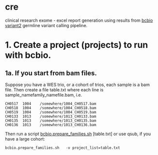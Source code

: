 # cre
clinical research exome - excel report generation using results from [bcbio variant2](https://bcbio-nextgen.readthedocs.io/en/latest/contents/pipelines.html#germline-variant-calling) 
germline variant calling pipeline.


# 1. Create a project (projects) to run with bcbio.

## 1a. If you start from bam files.
Suppose you have a WES trio, or a cohort of trios, each sample is a bam file. 
Then create a file table.txt where each line is sample_name<tab>family_name<tab>file.bam, i.e.
```
CH0517	1004	/somewhere/1004_CH0517.bam
CH0518	1004	/somewhere/1004_CH0518.bam
CH0519	1004	/somewhere/1004_CH0519.bam
CH0133	1013	/somewhere/1013_CH0133.bam
CH0135	1013	/somewhere/1013_CH0135.bam
CH0136	1013	/somewhere/1013_CH0136.bam
```

Then run a script [bcbio.prepare_families.sh](../master/bcbio.prepare_families.sh) [table.txt] or use qsub, if you have a large cohort:
```
bcbio.prepare_families.sh	-v project_list=table.txt
```
